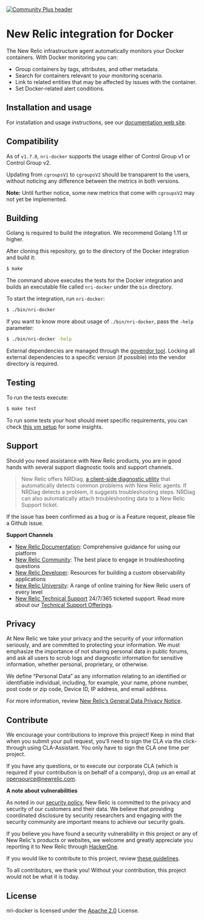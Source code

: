 [![Community Plus header](https://github.com/newrelic/opensource-website/raw/main/src/images/categories/Community_Plus.png)](https://opensource.newrelic.com/oss-category/#community-plus)

# New Relic integration for Docker

The New Relic infrastructure agent automatically monitors your Docker containers. With Docker monitoring you can:

* Group containers by tags, attributes, and other metadata.
* Search for containers relevant to your monitoring scenario.
* Link to related entities that may be affected by issues with the container.
* Set Docker-related alert conditions.

## Installation and usage

For installation and usage instructions, see our [documentation web site](https://docs.newrelic.com/docs/infrastructure/install-configure-manage-infrastructure/docker-installation/docker-instrumentation-infrastructure).

## Compatibility

As of `v1.7.0`, `nri-docker` supports the usage either of Control Group v1 or Control Group v2.

Updating from `cgroupsV1` to `cgroupsV2` should be transparent to the users, without noticing any difference between the metrics in both versions.

**Note:** Until further notice, some new metrics that come with `cgroupsV2` may not yet be implemented.

## Building

Golang is required to build the integration. We recommend Golang 1.11 or higher.

After cloning this repository, go to the directory of the Docker integration and build it:

```bash
$ make
```

The command above executes the tests for the Docker integration and builds an executable file called `nri-docker` under the `bin` directory. 

To start the integration, run `nri-docker`:

```bash
$ ./bin/nri-docker
```

If you want to know more about usage of `./bin/nri-docker`, pass the `-help` parameter:

```bash
$ ./bin/nri-docker -help
```

External dependencies are managed through the [govendor tool](https://github.com/kardianos/govendor). Locking all external dependencies to a specific version (if possible) into the vendor directory is required.

## Testing

To run the tests execute:

```bash
$ make test
```

To run some tests your host should meet specific requirements, you can check [this vm setup](./test/vm-setup.md) for some
insights.

## Support

Should you need assistance with New Relic products, you are in good hands with several support diagnostic tools and support channels.



> New Relic offers NRDiag, [a client-side diagnostic utility](https://docs.newrelic.com/docs/using-new-relic/cross-product-functions/troubleshooting/new-relic-diagnostics) that automatically detects common problems with New Relic agents. If NRDiag detects a problem, it suggests troubleshooting steps. NRDiag can also automatically attach troubleshooting data to a New Relic Support ticket.

If the issue has been confirmed as a bug or is a Feature request, please file a Github issue.

**Support Channels**

* [New Relic Documentation](https://docs.newrelic.com): Comprehensive guidance for using our platform
* [New Relic Community](https://discuss.newrelic.com): The best place to engage in troubleshooting questions
* [New Relic Developer](https://developer.newrelic.com/): Resources for building a custom observability applications
* [New Relic University](https://learn.newrelic.com/): A range of online training for New Relic users of every level
* [New Relic Technical Support](https://support.newrelic.com/) 24/7/365 ticketed support. Read more about our [Technical Support Offerings](https://docs.newrelic.com/docs/licenses/license-information/general-usage-licenses/support-plan).

## Privacy

At New Relic we take your privacy and the security of your information seriously, and are committed to protecting your information. We must emphasize the importance of not sharing personal data in public forums, and ask all users to scrub logs and diagnostic information for sensitive information, whether personal, proprietary, or otherwise.

We define “Personal Data” as any information relating to an identified or identifiable individual, including, for example, your name, phone number, post code or zip code, Device ID, IP address, and email address.

For more information, review [New Relic’s General Data Privacy Notice](https://newrelic.com/termsandconditions/privacy).

## Contribute

We encourage your contributions to improve this project! Keep in mind that when you submit your pull request, you'll need to sign the CLA via the click-through using CLA-Assistant. You only have to sign the CLA one time per project.

If you have any questions, or to execute our corporate CLA (which is required if your contribution is on behalf of a company), drop us an email at opensource@newrelic.com.

**A note about vulnerabilities**

As noted in our [security policy](../../security/policy), New Relic is committed to the privacy and security of our customers and their data. We believe that providing coordinated disclosure by security researchers and engaging with the security community are important means to achieve our security goals.

If you believe you have found a security vulnerability in this project or any of New Relic's products or websites, we welcome and greatly appreciate you reporting it to New Relic through [HackerOne](https://hackerone.com/newrelic).

If you would like to contribute to this project, review [these guidelines](./CONTRIBUTING.md).

To all contributors, we thank you!  Without your contribution, this project would not be what it is today.

## License

nri-docker is licensed under the [Apache 2.0](http://apache.org/licenses/LICENSE-2.0.txt) License.
